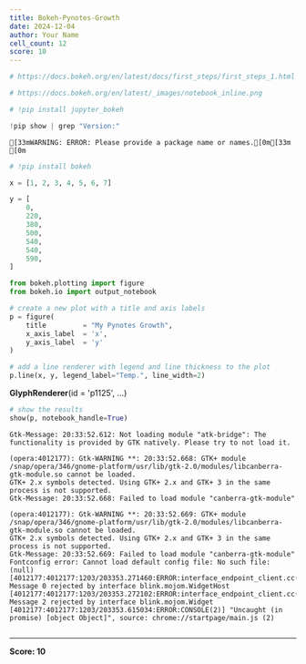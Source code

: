```yaml
---
title: Bokeh-Pynotes-Growth
date: 2024-12-04
author: Your Name
cell_count: 12
score: 10
---
```


```python
# https://docs.bokeh.org/en/latest/docs/first_steps/first_steps_1.html
```


```python
# https://docs.bokeh.org/en/latest/_images/notebook_inline.png
```


```python
# !pip install jupyter_bokeh
```


```python
!pip show | grep "Version:"
```

    [33mWARNING: ERROR: Please provide a package name or names.[0m[33m
    [0m


```python
# !pip install bokeh
```


```python
x = [1, 2, 3, 4, 5, 6, 7]
```


```python
y = [
    0,
    220,
    380,
    500,
    540,
    540,
    590,
]
```


```python
from bokeh.plotting import figure
from bokeh.io import output_notebook
```


```python
# create a new plot with a title and axis labels
p = figure(
    title         = "My Pynotes Growth", 
    x_axis_label  = 'x', 
    y_axis_label  = 'y'
)
```


```python
# add a line renderer with legend and line thickness to the plot
p.line(x, y, legend_label="Temp.", line_width=2)
```




<div style="display: table;"><div style="display: table-row;"><div style="display: table-cell;"><b title="bokeh.models.renderers.glyph_renderer.GlyphRenderer">GlyphRenderer</b>(</div><div style="display: table-cell;">id&nbsp;=&nbsp;'p1125', <span id="p1131" style="cursor: pointer;">&hellip;)</span></div></div><div class="p1130" style="display: none;"><div style="display: table-cell;"></div><div style="display: table-cell;">context_menu&nbsp;=&nbsp;None,</div></div><div class="p1130" style="display: none;"><div style="display: table-cell;"></div><div style="display: table-cell;">coordinates&nbsp;=&nbsp;None,</div></div><div class="p1130" style="display: none;"><div style="display: table-cell;"></div><div style="display: table-cell;">css_classes&nbsp;=&nbsp;[],</div></div><div class="p1130" style="display: none;"><div style="display: table-cell;"></div><div style="display: table-cell;">css_variables&nbsp;=&nbsp;{},</div></div><div class="p1130" style="display: none;"><div style="display: table-cell;"></div><div style="display: table-cell;">data_source&nbsp;=&nbsp;ColumnDataSource(id='p1119', ...),</div></div><div class="p1130" style="display: none;"><div style="display: table-cell;"></div><div style="display: table-cell;">glyph&nbsp;=&nbsp;Line(id='p1122', ...),</div></div><div class="p1130" style="display: none;"><div style="display: table-cell;"></div><div style="display: table-cell;">group&nbsp;=&nbsp;None,</div></div><div class="p1130" style="display: none;"><div style="display: table-cell;"></div><div style="display: table-cell;">hover_glyph&nbsp;=&nbsp;None,</div></div><div class="p1130" style="display: none;"><div style="display: table-cell;"></div><div style="display: table-cell;">js_event_callbacks&nbsp;=&nbsp;{},</div></div><div class="p1130" style="display: none;"><div style="display: table-cell;"></div><div style="display: table-cell;">js_property_callbacks&nbsp;=&nbsp;{},</div></div><div class="p1130" style="display: none;"><div style="display: table-cell;"></div><div style="display: table-cell;">level&nbsp;=&nbsp;'glyph',</div></div><div class="p1130" style="display: none;"><div style="display: table-cell;"></div><div style="display: table-cell;">muted&nbsp;=&nbsp;False,</div></div><div class="p1130" style="display: none;"><div style="display: table-cell;"></div><div style="display: table-cell;">muted_glyph&nbsp;=&nbsp;Line(id='p1124', ...),</div></div><div class="p1130" style="display: none;"><div style="display: table-cell;"></div><div style="display: table-cell;">name&nbsp;=&nbsp;None,</div></div><div class="p1130" style="display: none;"><div style="display: table-cell;"></div><div style="display: table-cell;">nonselection_glyph&nbsp;=&nbsp;Line(id='p1123', ...),</div></div><div class="p1130" style="display: none;"><div style="display: table-cell;"></div><div style="display: table-cell;">propagate_hover&nbsp;=&nbsp;False,</div></div><div class="p1130" style="display: none;"><div style="display: table-cell;"></div><div style="display: table-cell;">selection_glyph&nbsp;=&nbsp;'auto',</div></div><div class="p1130" style="display: none;"><div style="display: table-cell;"></div><div style="display: table-cell;">styles&nbsp;=&nbsp;{},</div></div><div class="p1130" style="display: none;"><div style="display: table-cell;"></div><div style="display: table-cell;">stylesheets&nbsp;=&nbsp;[],</div></div><div class="p1130" style="display: none;"><div style="display: table-cell;"></div><div style="display: table-cell;">subscribed_events&nbsp;=&nbsp;PropertyValueSet(),</div></div><div class="p1130" style="display: none;"><div style="display: table-cell;"></div><div style="display: table-cell;">syncable&nbsp;=&nbsp;True,</div></div><div class="p1130" style="display: none;"><div style="display: table-cell;"></div><div style="display: table-cell;">tags&nbsp;=&nbsp;[],</div></div><div class="p1130" style="display: none;"><div style="display: table-cell;"></div><div style="display: table-cell;">view&nbsp;=&nbsp;CDSView(id='p1126', ...),</div></div><div class="p1130" style="display: none;"><div style="display: table-cell;"></div><div style="display: table-cell;">visible&nbsp;=&nbsp;True,</div></div><div class="p1130" style="display: none;"><div style="display: table-cell;"></div><div style="display: table-cell;">x_range_name&nbsp;=&nbsp;'default',</div></div><div class="p1130" style="display: none;"><div style="display: table-cell;"></div><div style="display: table-cell;">y_range_name&nbsp;=&nbsp;'default')</div></div></div>
<script>
(function() {
  let expanded = false;
  const ellipsis = document.getElementById("p1131");
  ellipsis.addEventListener("click", function() {
    const rows = document.getElementsByClassName("p1130");
    for (let i = 0; i < rows.length; i++) {
      const el = rows[i];
      el.style.display = expanded ? "none" : "table-row";
    }
    ellipsis.innerHTML = expanded ? "&hellip;)" : "&lsaquo;&lsaquo;&lsaquo;";
    expanded = !expanded;
  });
})();
</script>





```python
# show the results
show(p, notebook_handle=True)
```

    Gtk-Message: 20:33:52.612: Not loading module "atk-bridge": The functionality is provided by GTK natively. Please try to not load it.
    
    (opera:4012177): Gtk-WARNING **: 20:33:52.668: GTK+ module /snap/opera/346/gnome-platform/usr/lib/gtk-2.0/modules/libcanberra-gtk-module.so cannot be loaded.
    GTK+ 2.x symbols detected. Using GTK+ 2.x and GTK+ 3 in the same process is not supported.
    Gtk-Message: 20:33:52.668: Failed to load module "canberra-gtk-module"
    
    (opera:4012177): Gtk-WARNING **: 20:33:52.669: GTK+ module /snap/opera/346/gnome-platform/usr/lib/gtk-2.0/modules/libcanberra-gtk-module.so cannot be loaded.
    GTK+ 2.x symbols detected. Using GTK+ 2.x and GTK+ 3 in the same process is not supported.
    Gtk-Message: 20:33:52.669: Failed to load module "canberra-gtk-module"
    Fontconfig error: Cannot load default config file: No such file: (null)
    [4012177:4012177:1203/203353.271460:ERROR:interface_endpoint_client.cc(725)] Message 0 rejected by interface blink.mojom.WidgetHost
    [4012177:4012177:1203/203353.272102:ERROR:interface_endpoint_client.cc(725)] Message 2 rejected by interface blink.mojom.Widget
    [4012177:4012177:1203/203353.615034:ERROR:CONSOLE(2)] "Uncaught (in promise) [object Object]", source: chrome://startpage/main.js (2)



```python

```


---
**Score: 10**